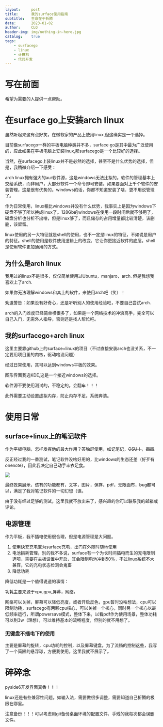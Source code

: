 ```yaml
---
layout:     post
title:      我的surface使用指南
subtitle:   生命在于折腾
date:       2023-01-02
author:     CLQ
header-img: img/nothing-in-here.jpg
catalog:    true
tags:
    - surfacego
    - linux
    - 计算机
    - 代码开发
---
```



# 写在前面

希望为需要的人提供一点帮助。

# 在surface go上安装arch linux

虽然听起来这有点好笑，在微软家的产品上使用linux,但这确实是一个选择。

目前像surfacego一样的平板电脑种类并不多，surface go是其中最为广泛使用的，应此如果在平板电脑上安装linux,那surfacego是一个比较好的选择。

当然，在surfacego上装linux并不是必然的选择，甚至不是什么优势的选择，但是，我稍微介绍一下感受：

arch linux拥有强大的aur软件源，这是windows无法比拟的，软件的管理基本上交给系统，而非用户，大部分软件一个命令即可安装，如果要面对上千个软件的安装管理，这是很有优势的，windows的话，你都不知道安装了啥，更不用说管理了。

作为日常使用，linux相比windows并没有什么优势，我事实上是因为windows下硬盘不够了所以换成linux了。128Gb的windows在使用一段时间后就不够用了，磁盘分析也分析不出啥，但是linux够了，而且储存的占用增量都比较清楚，该删删，该留留。

linux使用的另一大特征就是shell的使用，也不一定是linux的特征，不如说是用户的特征。shell的使用是软件使用逻辑上的改变，它让你更接近软件的底层。shell是使用软件更加通用的方式。


## 为什么是arch linux

我用过的linux不是很多，仅仅简单使用过Ubuntu，manjaro，arch. 但是我想我喜欢上了arch.

如果你无法理解windows和其上的软件，来使用arch吧（笑）！

劝退警告：如果没有好奇心，还是听听别人的使用经验吧，不要自己尝试arch.

arch的入门难度已经简单横很多了，如果是一个网络技术的冲浪高手，完全可以自己入门，无需外人指导，否则还是找人帮忙吧。

## 我的surfacego+arch linux

这里主要靠github上的surface+linux的项目（不过直接安装arch也没关系，不一定要用项目里的内核，驱动啥没问题）

经过日常使用，其可以达到windows平板的效果。

图形界面我选KDE,这是一个接近windows的选择。

软件源不要使用测试的，不稳定的，会翻车！！！

此外需要主动设置虚拟内存，防止内存不足，系统奔溃。

# 使用日常

## surface+linux上的笔记软件

作为平板电脑，怎样发挥他的最大作用？答触屏使用，如记笔记，~~OSU！~~，~~画画~~.

反正经过我的一番测试，笔记软件没啥好用的，比windows的生态还差（好歹有onenote），因此我决定自己动手丰衣足食。

![](https://clq9920.github.io/draw/20230102/Screenshot_20230102_201115.png)

最终效果展示，该有的功能都有，文字，图片，保存，pdf，无限画布，~~bug~~都可以，满足了我对笔记软件的一切幻想（误。

由于没有经过足够的测试，这里我就不放出来了，感兴趣的你可以联系我的邮箱或评论。

## 电源管理

作为平板，我不插电使用很合理，但是电源管理是大问题。

1. 使用快充充电宝为surface充电，出门在外随时随地使用
2. 电池损耗管理，别的我不多说，surface有一个为长时间插电而生的充电限制选项，需要在主板设置中开启，其会限制电池冲到50%，不过linux系统不大兼容，它的充电状态检测会鬼畜
3. 降低功耗

降低功耗是一个值得说道的事情：

功耗主要来源于cpu,gpu,屏幕，网络。

网络可以关掉，屏幕可以降低亮度，或者开启反色，gpu暂时没啥想法，cpu可以限制功耗，surfacego有两颗cpu核心，可以关掉一个核心，同时另一个核心以最低频率运行，所谓powersave模式，整体下来，以看pdf作为使用场景，整体功耗可以到3w（理想），可以维持基本的流畅程度，但别的就不用想了。

### 无键盘不插电下的使用

主要是屏幕的旋转，cpu功耗的控制，以及屏幕键盘，为了流畅的控制这些，我写了一个简陋的悬浮球，方便我使用，这里我就不展示了。

# 碎碎念

pyside6开发界面真香！！！

linux还是有些兼容性问题，如输入法，需要做很多调整，需要知道自己折腾的极限在哪里。

注意备份！！！可以考虑用git备份桌面环境的配置文件，手残的我每次都会误删文件。










